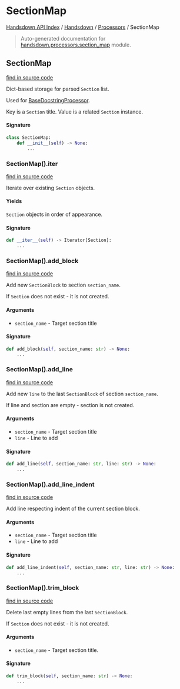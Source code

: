 # SectionMap

[Handsdown API Index](../../README.md#handsdown-api-index) /
[Handsdown](../index.md#handsdown) /
[Processors](./index.md#processors) /
SectionMap

> Auto-generated documentation for [handsdown.processors.section_map](https://github.com/vemel/handsdown/blob/main/handsdown/processors/section_map.py) module.

## SectionMap

[find in source code](https://github.com/vemel/handsdown/blob/main/handsdown/processors/section_map.py#L11)

Dict-based storage for parsed `Section` list.

Used for [BaseDocstringProcessor](./base.md#basedocstringprocessor).

Key is a `Section` title.
Value is a related `Section` instance.

#### Signature

```python
class SectionMap:
    def __init__(self) -> None:
        ...
```

### SectionMap().__iter__

[find in source code](https://github.com/vemel/handsdown/blob/main/handsdown/processors/section_map.py#L95)

Iterate over existing `Section` objects.

#### Yields

`Section` objects in order of appearance.

#### Signature

```python
def __iter__(self) -> Iterator[Section]:
    ...
```

### SectionMap().add_block

[find in source code](https://github.com/vemel/handsdown/blob/main/handsdown/processors/section_map.py#L65)

Add new `SectionBlock` to section `section_name`.

If `Section` does not exist - it is not created.

#### Arguments

- `section_name` - Target section title

#### Signature

```python
def add_block(self, section_name: str) -> None:
    ...
```

### SectionMap().add_line

[find in source code](https://github.com/vemel/handsdown/blob/main/handsdown/processors/section_map.py#L42)

Add new `line` to the last `SectionBlock` of section `section_name`.

If line and section are empty - section is not created.

#### Arguments

- `section_name` - Target section title
- `line` - Line to add

#### Signature

```python
def add_line(self, section_name: str, line: str) -> None:
    ...
```

### SectionMap().add_line_indent

[find in source code](https://github.com/vemel/handsdown/blob/main/handsdown/processors/section_map.py#L26)

Add line respecting indent of the current section block.

#### Arguments

- `section_name` - Target section title
- `line` - Line to add

#### Signature

```python
def add_line_indent(self, section_name: str, line: str) -> None:
    ...
```

### SectionMap().trim_block

[find in source code](https://github.com/vemel/handsdown/blob/main/handsdown/processors/section_map.py#L79)

Delete last empty lines from the last `SectionBlock`.

If `Section` does not exist - it is not created.

#### Arguments

- `section_name` - Target section title.

#### Signature

```python
def trim_block(self, section_name: str) -> None:
    ...
```



